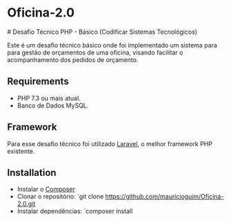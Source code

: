 # Oficina-2.0

﻿# Desafio Técnico PHP - Básico
 (Codificar Sistemas Tecnológicos)

Este é um desafio técnico básico onde foi implementado um sistema para para gestão de orçamentos de uma oficina, visando facilitar o acompanhamento dos pedidos de orçamento.

## Requirements

* PHP 7.3 ou mais atual.
* Banco de Dados MySQL.

## Framework

Para esse desafio técnico foi utilizado [Laravel](http://laravel.com), o melhor framework PHP existente.

## Installation

* Instalar o [Composer](https://getcomposer.org/download)
* Clonar o repositório: `git clone https://github.com/mauricioguim/Oficina-2.0.git
* Instalar dependências: `composer install
